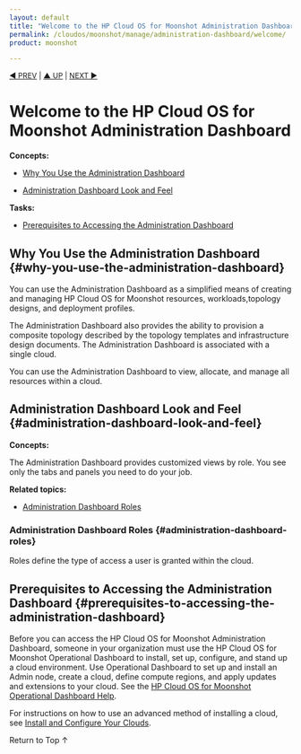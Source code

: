 ```yaml
---
layout: default
title: "Welcome to the HP Cloud OS for Moonshot Administration Dashboard"
permalink: /cloudos/moonshot/manage/administration-dashboard/welcome/
product: moonshot

---
```




<script> 

function PageRefresh { 
onLoad="window.refresh"
}

PageRefresh();

</script>


<p style="font-size: small;"> <a href="/cloudos/moonshot/manage/administration-dashboard/before-you-begin/">&#9664; PREV</a> | <a href="/cloudos/moonshot/manage/administration-dashboard/before-you-begin/">&#9650; UP</a> | <a href="/cloudos/moonshot/manage/administration-dashboard/getting-started/">NEXT &#9654;</a> </p>

# Welcome to the HP Cloud OS for Moonshot Administration Dashboard

**Concepts:**

* [Why You Use the Administration Dashboard](#why-you-use-the-administration-dashboard)

* [Administration Dashboard Look and Feel](#administration-dashboard-look-and-feel)

**Tasks:**

* [Prerequisites to Accessing the Administration Dashboard](#prerequisites-to-accessing-the-administration-dashboard)


## Why You Use the Administration Dashboard {#why-you-use-the-administration-dashboard}

You can use the Administration Dashboard as a simplified means of creating and managing HP Cloud OS for Moonshot resources, workloads,topology designs, and deployment profiles.

The Administration Dashboard also provides the ability to provision a composite topology described by the topology templates and infrastructure design 
documents. The Administration Dashboard is associated with a single cloud. 

You can use the Administration Dashboard to view, allocate, and manage all  resources within a cloud. 

## Administration Dashboard Look and Feel {#administration-dashboard-look-and-feel}

**Concepts:**

The Administration Dashboard provides customized views by role. You see only the tabs and panels you need to do your job.

**Related topics:**

* [Administration Dashboard Roles](#administration-dashboard-roles)

### Administration Dashboard Roles {#administration-dashboard-roles}

Roles define the type of access a user is granted within the cloud.


## Prerequisites to Accessing the Administration Dashboard {#prerequisites-to-accessing-the-administration-dashboard}

Before you can access the HP Cloud OS for Moonshot Administration Dashboard, someone in your organization must use the HP Cloud OS for Moonshot Operational Dashboard 
to install, set up, configure, and stand up a cloud environment. Use Operational Dashboard to set up and install an Admin node, create a cloud, 
define compute regions, and apply updates and extensions to your cloud. See the [HP Cloud OS for Moonshot Operational Dashboard Help](/cloudos/moonshot/manage/operational-dashboard/).

For instructions on how to use an advanced method of installing a cloud, see [Install and Configure Your Clouds](/cloudos/moonshot/install).

<a href="#top" style="padding:14px 0px 14px 0px; text-decoration: none;"> Return to Top &#8593; </a>


